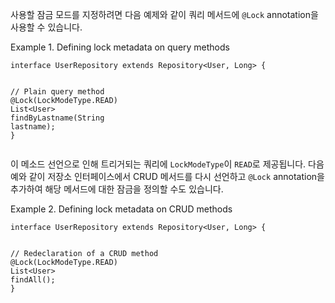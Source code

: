 <p>사용할 잠금 모드를 지정하려면 다음 예제와 같이 쿼리 메서드에 <code>@Lock</code> annotation을 사용할 수 있습니다.</p>
<p>Example 1. Defining lock metadata on query methods</p>
<pre><code class="language-java"><span class="token keyword">interface</span> <span class="token class-name">UserRepository</span> <span class="token keyword">extends</span> <span class="token class-name">Repository</span><span class="token generics"><span class="token punctuation">&lt;</span><span class="token class-name">User</span><span class="token punctuation">,</span> <span class="token class-name">Long</span><span class="token punctuation">&gt;</span></span> <span class="token punctuation">{</span>

  <span class="token comment">// Plain query method</span>
  <span class="token annotation punctuation">@Lock</span><span class="token punctuation">(</span><span class="token class-name">LockModeType</span><span class="token punctuation">.</span>READ<span class="token punctuation">)</span>
  <span class="token class-name">List</span><span class="token generics"><span class="token punctuation">&lt;</span><span class="token class-name">User</span><span class="token punctuation">&gt;</span></span> <span class="token function">findByLastname</span><span class="token punctuation">(</span><span class="token class-name">String</span> lastname<span class="token punctuation">)</span><span class="token punctuation">;</span>
<span class="token punctuation">}</span></code></pre>
<p>이 메소드 선언으로 인해 트리거되는 쿼리에 <code>LockModeType</code>이 <code>READ</code>로 제공됩니다. 다음 예와 같이 저장소 인터페이스에서 CRUD 메서드를 다시 선언하고 <code>@Lock</code> annotation을 추가하여 해당 메서드에 대한 잠금을 정의할 수도 있습니다.</p>
<p>Example 2. Defining lock metadata on CRUD methods</p>
<pre><code class="language-java"><span class="token keyword">interface</span> <span class="token class-name">UserRepository</span> <span class="token keyword">extends</span> <span class="token class-name">Repository</span><span class="token generics"><span class="token punctuation">&lt;</span><span class="token class-name">User</span><span class="token punctuation">,</span> <span class="token class-name">Long</span><span class="token punctuation">&gt;</span></span> <span class="token punctuation">{</span>

  <span class="token comment">// Redeclaration of a CRUD method</span>
  <span class="token annotation punctuation">@Lock</span><span class="token punctuation">(</span><span class="token class-name">LockModeType</span><span class="token punctuation">.</span>READ<span class="token punctuation">)</span>
  <span class="token class-name">List</span><span class="token generics"><span class="token punctuation">&lt;</span><span class="token class-name">User</span><span class="token punctuation">&gt;</span></span> <span class="token function">findAll</span><span class="token punctuation">(</span><span class="token punctuation">)</span><span class="token punctuation">;</span>
<span class="token punctuation">}</span></code></pre>